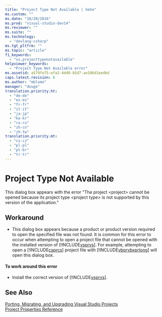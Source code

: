 ```yaml
---
title: "Project Type Not Available | hehe"
ms.custom: ""
ms.date: "10/20/2016"
ms.prod: "visual-studio-dev14"
ms.reviewer: ""
ms.suite: ""
ms.technology: 
  - "devlang-csharp"
ms.tgt_pltfrm: ""
ms.topic: "article"
f1_keywords: 
  - "vs.projecttypenotavailable"
helpviewer_keywords: 
  - "Project Type Not Available error"
ms.assetid: a579fe75-efa2-4dd0-b5d7-ae106d3aedbd
caps.latest.revision: 6
ms.author: "mblome"
manager: "douge"
translation.priority.ht: 
  - "de-de"
  - "es-es"
  - "fr-fr"
  - "it-it"
  - "ja-jp"
  - "ko-kr"
  - "ru-ru"
  - "zh-cn"
  - "zh-tw"
translation.priority.mt: 
  - "cs-cz"
  - "pl-pl"
  - "pt-br"
  - "tr-tr"
---
```

# Project Type Not Available
This dialog box appears with the error "The project \<project> cannot be opened because its project type \<project type> is not supported by this version of the application."  
  
## Workaround  
  
-   This dialog box appears because a product or product version required to open the specified file was not found. It is common for this error to occur when attempting to open a project file that cannot be opened with the installed version of [!INCLUDE[vsprvs](../code-quality/includes/vsprvs_md.md)]. For example, attempting to open a [!INCLUDE[csprcs](../data-tools/includes/csprcs_md.md)] project file with [!INCLUDE[vbprvbxprlong](../misc/includes/vbprvbxprlong_md.md)] will open this dialog box.  
  
#### To work around this error  
  
-   Install the correct version of [!INCLUDE[vsprvs](../code-quality/includes/vsprvs_md.md)].  
  
## See Also  
 [Porting, Migrating, and Upgrading Visual Studio Projects](../porting/porting--migrating--and-upgrading-visual-studio-projects.md)   
 [Project Properties Reference](../reference/project-properties-reference.md)
